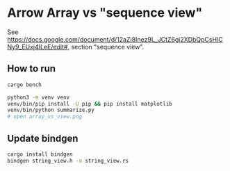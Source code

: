 # Arrow Array vs "sequence view"

See https://docs.google.com/document/d/12aZi8Inez9L_JCtZ6gi2XDbQpCsHICNy9_EUxj4ILeE/edit#, 
section "sequence view".

## How to run

```bash
cargo bench

python3 -m venv venv
venv/bin/pip install -U pip && pip install matplotlib
venv/bin/python summarize.py
# open array_vs_view.png
```

## Update bindgen

```bash
cargo install bindgen
bindgen string_view.h -o string_view.rs
```
